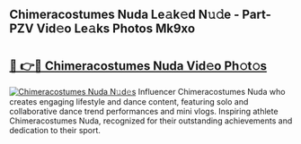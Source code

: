 ## Chimeracostumes Nuda Le𝚊k𝚎d N𝚞𝚍e - Part-PZV Vid𝚎o Le𝚊ks Photos Mk9xo

# <h2><a href="http://fbbxhz.evod.top/?m=Chimeracostumes+Nuda">🔗 👉🔴 Chimeracostumes Nuda Vid𝚎o Ph𝚘t𝚘s</a></h2>

[![Chimeracostumes Nuda N𝚞d𝚎s](https://i.imgur.com/8V9OHl7.gif)](http://fbbxhz.evod.top/?m=Chimeracostumes+Nuda)
Influencer Chimeracostumes Nuda who creates engaging lifestyle and dance content, featuring solo and collaborative dance trend performances and mini vlogs. Inspiring athlete Chimeracostumes Nuda, recognized for their outstanding achievements and dedication to their sport. 
